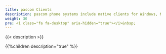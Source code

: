 ```yaml
---
title: pascom Clients
description: pascom phone systems include native clients for Windows, MacOS, Linux, iOS and Android
weight: 30
pre: <i class="fa fa-desktop" aria-hidden="true"></i>&nbsp;
---
```



{{< description >}}
 
{{%children description="true" %}}

